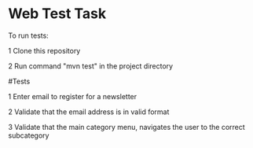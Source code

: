 # Web Test Task

To run tests:

1   Clone this repository

2   Run command "mvn test" in the project directory   


#Tests

1   Enter email to register for a newsletter

2   Validate that the email address is in valid format

3   Validate that the main category menu, navigates the user to the correct subcategory
